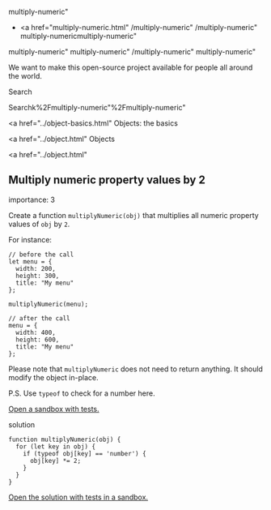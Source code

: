 multiply-numeric"

- <a href="multiply-numeric.html"
  /multiply-numeric"
  /multiply-numeric"
  multiply-numericmultiply-numeric"

<!-- -->

multiply-numeric"
multiply-numeric"
/multiply-numeric"
multiply-numeric"

We want to make this open-source project available for people all around the world.

Search

Searchk%2Fmultiply-numeric"%2Fmultiply-numeric" </a>

<a href="../object-basics.html" Objects: the basics</span></a>

<a href="../object.html" Objects</span></a>

<a href="../object.html"

## Multiply numeric property values by 2

<span class="task__importance" title="How important is the task, from 1 to 5">importance: 3</span>

Create a function `multiplyNumeric(obj)` that multiplies all numeric property values of `obj` by `2`.

For instance:

    // before the call
    let menu = {
      width: 200,
      height: 300,
      title: "My menu"
    };

    multiplyNumeric(menu);

    // after the call
    menu = {
      width: 400,
      height: 600,
      title: "My menu"
    };

Please note that `multiplyNumeric` does not need to return anything. It should modify the object in-place.

P.S. Use `typeof` to check for a number here.

[Open a sandbox with tests.](https://plnkr.co/edit/xQj2B2R6LQJPhUrs?p=preview)

solution

    function multiplyNumeric(obj) {
      for (let key in obj) {
        if (typeof obj[key] == 'number') {
          obj[key] *= 2;
        }
      }
    }

[Open the solution with tests in a sandbox.](https://plnkr.co/edit/fuUFVu56QjLsjky0?p=preview)
